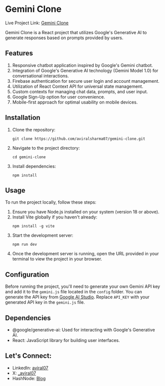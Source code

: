 # Gemini Clone

Live Project Link: [Gemini Clone](https://gemini-clone-avi.netlify.app/)

Gemini Clone is a React project that utilizes Google's Generative AI to generate responses based on prompts provided by users.

## Features

1. Responsive chatbot application inspired by Google's Gemini chatbot.
2. Integration of Google's Generative AI technology (Gemini Model 1.0) for conversational interactions.
3. Firebase authentication for secure user login and account management.
4. Utilization of React Context API for universal state management.
5. Custom contexts for managing chat data, prompts, and user input.
6. Google Sign-Up option for user convenience.
7. Mobile-first approach for optimal usability on mobile devices.

## Installation

1. Clone the repository:
   ```
   git clone https://github.com/aviralsharma07/gemini-clone.git
   ```
2. Navigate to the project directory:
   ```
   cd gemini-clone
   ```
3. Install dependencies:
   ```
   npm install
   ```

## Usage

To run the project locally, follow these steps:

1. Ensure you have Node.js installed on your system (version 18 or above).
2. Install Vite globally if you haven't already:
   ```
   npm install -g vite
   ```
3. Start the development server:
   ```
   npm run dev
   ```
4. Once the development server is running, open the URL provided in your terminal to view the project in your browser.

## Configuration

Before running the project, you'll need to generate your own Gemini API key and add it to the `gemini.js` file located in the `config` folder. You can generate the API key from [Google AI Studio](https://aistudio.google.com/app/prompts/new_chat?utm_source=agd&utm_medium=referral&utm_campaign=core-cta&utm_content=). Replace `API_KEY` with your generated API key in the `gemini.js` file.

## Dependencies

- @google/generative-ai: Used for interacting with Google's Generative AI.
- React: JavaScript library for building user interfaces.

## Let's Connect:

- LinkedIn: [aviral07](https://www.linkedin.com/in/aviral07/)
- X: [\_aviral07](https://twitter.com/_aviral07)
- HashNode: [Blog](https://aviralsharma.hashnode.dev/)
